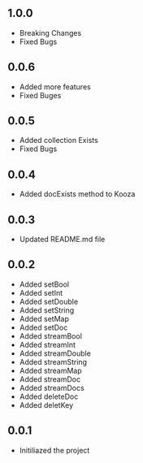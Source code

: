 ## 1.0.0
- Breaking Changes
- Fixed Bugs

## 0.0.6
- Added more features
- Fixed Buges

## 0.0.5
- Added collection Exists
- Fixed Bugs

## 0.0.4
- Added docExists method to Kooza

## 0.0.3
- Updated README.md file

## 0.0.2
- Added setBool
- Added setInt
- Added setDouble
- Added setString
- Added setMap
- Added setDoc 
- Added streamBool
- Added streamInt
- Added streamDouble
- Added streamString
- Added streamMap
- Added streamDoc
- Added streamDocs
- Added deleteDoc
- Added deletKey


## 0.0.1
- Initiliazed the project
